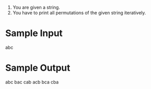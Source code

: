 1. You are given a string. 
2. You have to print all permutations of the given string iteratively.

# Sample Input

abc

# Sample Output

abc
bac
cab
acb
bca
cba